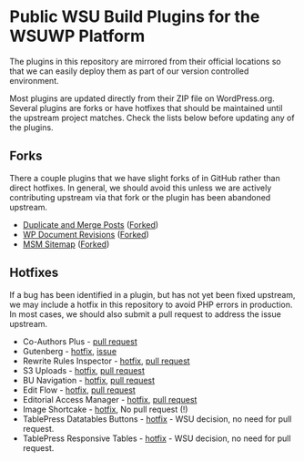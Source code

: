# Public WSU Build Plugins for the WSUWP Platform

The plugins in this repository are mirrored from their official locations so that we can easily deploy them as part of our version controlled environment.

Most plugins are updated directly from their ZIP file on WordPress.org. Several plugins are forks or have hotfixes that should be maintained until the upstream project matches. Check the lists below before updating any of the plugins.

## Forks

There a couple plugins that we have slight forks of in GitHub rather than direct hotfixes. In general, we should avoid this unless we are actively contributing upstream via that fork or the plugin has been abandoned upstream.

* [Duplicate and Merge Posts](https://github.com/Exygy/duplicate-and-merge-posts) ([Forked](https://github.com/washingtonstateuniversity/duplicate-and-merge-posts))
* [WP Document Revisions](https://github.com/benbalter/wp-document-revisions/) ([Forked](https://github.com/washingtonstateuniversity/wp-document-revisions/))
* [MSM Sitemap](https://github.com/Automattic/msm-sitemap) ([Forked](https://github.com/washingtonstateuniversity/msm-sitemap))

## Hotfixes

If a bug has been identified in a plugin, but has not yet been fixed upstream, we may include a hotfix in this repository to avoid PHP errors in production. In most cases, we should also submit a pull request to address the issue upstream.

* Co-Authors Plus - [pull request](https://github.com/Automattic/Co-Authors-Plus/pull/565)
* Gutenberg - [hotfix](https://github.com/washingtonstateuniversity/WSUWP-Build-Plugins-Public/commit/fc9a52e08ffdd452164f5ee934fa9776961354bc), [issue](https://github.com/WordPress/gutenberg/issues/7133)
* Rewrite Rules Inspector - [hotfix](https://github.com/washingtonstateuniversity/WSUWP-Build-Plugins-Public/commit/4bf546545492e4bf3ce9ede38219571bc3c06290), [pull request](https://github.com/Automattic/Rewrite-Rules-Inspector/pull/24)
* S3 Uploads - [hotfix](https://github.com/washingtonstateuniversity/WSUWP-Build-Plugins-Public/commit/206de38c45d7319ac197be527e43262f44a20f23), [pull request](https://github.com/humanmade/S3-Uploads/pull/215)
* BU Navigation - [hotfix](https://github.com/washingtonstateuniversity/WSUWP-Build-Plugins-Public/commit/0a71e5d7daa23d04257fb8e021c7f7706d568d16), [pull request](https://github.com/bu-ist/bu-navigation/pull/34)
* Edit Flow - [hotfix](https://github.com/washingtonstateuniversity/WSUWP-Build-Plugins-Public/commit/4ccb8de19fa9496b24bacf6bfd2aee83ca792229#diff-592a75abc19b2e6f57eff4284260bb11), [pull request](https://github.com/Automattic/Edit-Flow/pull/357)
* Editorial Access Manager - [hotfix](https://github.com/washingtonstateuniversity/WSUWP-Build-Plugins-Public/commit/37482e12d300cb8167697e04f54d6c055eafc5f8), [pull request](https://github.com/tlovett1/editorial-access-manager/pull/24)
* Image Shortcake - [hotfix](https://github.com/washingtonstateuniversity/WSUWP-Build-Plugins-Public/commit/55c54b2527970e3a1806f33265eb341d6434d815), No pull request (!)
* TablePress Datatables Buttons - [hotfix](https://github.com/washingtonstateuniversity/WSUWP-Build-Plugins-Public/commit/671873557f8f825a738fe5bffbe6919e4a58a80b) - WSU decision, no need for pull request.
* TablePress Responsive Tables - [hotfix](https://github.com/washingtonstateuniversity/WSUWP-Build-Plugins-Public/commit/388851e874a1646ccb551d8547e81944174e8aa8) - WSU decision, no need for pull request.
